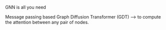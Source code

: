 GNN is all you need

Message passing based Graph Diffusion Transformer (GDT) --> to compute the attention between any pair of nodes.